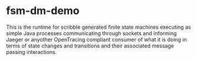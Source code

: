# fsm-dm-demo

This is the runtime for scribble generated finite state machines executing as simple Java processes communicating through sockets and informing Jaeger or anyother OpenTracing compliant consumer of what it is doing in terms of state changes and transitions and their associated message passing interactions.
